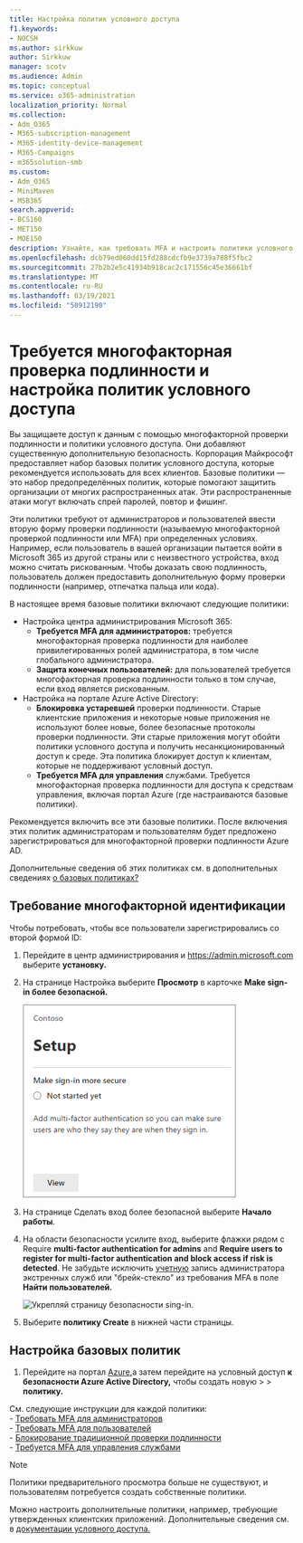 ```yaml
---
title: Настройка политик условного доступа
f1.keywords:
- NOCSH
ms.author: sirkkuw
author: Sirkkuw
manager: scotv
ms.audience: Admin
ms.topic: conceptual
ms.service: o365-administration
localization_priority: Normal
ms.collection:
- Adm_O365
- M365-subscription-management
- M365-identity-device-management
- M365-Campaigns
- m365solution-smb
ms.custom:
- Adm_O365
- MiniMaven
- MSB365
search.appverid:
- BCS160
- MET150
- MOE150
description: Узнайте, как требовать MFA и настроить политики условного доступа для Microsoft 365 для бизнеса.
ms.openlocfilehash: dcb79ed060dd15fd288cdcfb9e3739a788f5fbc2
ms.sourcegitcommit: 27b2b2e5c41934b918cac2c171556c45e36661bf
ms.translationtype: MT
ms.contentlocale: ru-RU
ms.lasthandoff: 03/19/2021
ms.locfileid: "50912190"
---
```

# <a name="require-multi-factor-authentication-and-set-up-conditional-access-policies"></a>Требуется многофакторная проверка подлинности и настройка политик условного доступа

Вы защищаете доступ к данным с помощью многофакторной проверки подлинности и политики условного доступа. Они добавляют существенную дополнительную безопасность. Корпорация Майкрософт предоставляет набор базовых политик условного доступа, которые рекомендуется использовать для всех клиентов. Базовые политики — это набор предопределённых политик, которые помогают защитить организации от многих распространенных атак. Эти распространенные атаки могут включать спрей паролей, повтор и фишинг.

Эти политики требуют от администраторов и пользователей ввести вторую форму проверки подлинности (называемую многофакторной проверкой подлинности или MFA) при определенных условиях. Например, если пользователь в вашей организации пытается войти в Microsoft 365 из другой страны или с неизвестного устройства, вход можно считать рискованным. Чтобы доказать свою подлинность, пользователь должен предоставить дополнительную форму проверки подлинности (например, отпечатка пальца или кода).

В настоящее время базовые политики включают следующие политики:

- Настройка центра администрирования Microsoft 365:
  - **Требуется MFA для администраторов:** требуется многофакторная проверка подлинности для наиболее привилегированных ролей администратора, в том числе глобального администратора.
  - **Защита конечных пользователей:** для пользователей требуется многофакторная проверка подлинности только в том случае, если вход является рискованным. 
- Настройка на портале Azure Active Directory:
  - **Блокировка устаревшей** проверки подлинности. Старые клиентские приложения и некоторые новые приложения не используют более новые, более безопасные протоколы проверки подлинности. Эти старые приложения могут обойти политики условного доступа и получить несанкционированный доступ к среде. Эта политика блокирует доступ к клиентам, которые не поддерживают условный доступ. 
  - **Требуется MFA для управления** службами. Требуется многофакторная проверка подлинности для доступа к средствам управления, включая портал Azure (где настраиваются базовые политики).

Рекомендуется включить все эти базовые политики. После включения этих политик администраторам и пользователям будет предложено зарегистрироваться для многофакторной проверки подлинности Azure AD.

Дополнительные сведения об этих политиках см. в дополнительных сведениях [о базовых политиках?](/azure/active-directory/conditional-access/concept-baseline-protection)

## <a name="require-mfa"></a>Требование многофакторной идентификации

Чтобы потребовать, чтобы все пользователи зарегистрировались со второй формой ID:

1. Перейдите в центр администрирования и <a href="https://go.microsoft.com/fwlink/p/?linkid=837890" target="_blank">https://admin.microsoft.com</a> выберите **установку.**

2. На странице Настройка выберите **Просмотр** в карточке **Make sign-in более безопасной.**

    ![Сделать вход более безопасной картой.](../media/setupmfa.png)
3. На странице Сделать вход более безопасной выберите **Начало работы**.

4. На области безопасности усилите вход, выберите флажки рядом с Require **multi-factor authentication for admins** and **Require users to register for multi-factor authentication and block access if risk is detected**.
    Не забудьте исключить [учетную](m365-campaigns-protect-admin-accounts.md#create-an-emergency-admin-account) запись администратора экстренных служб или "брейк-стекло" из требования MFA в поле **Найти пользователей.**

    ![Укрепляй страницу безопасности sing-in.](../media/requiremfa.png)

5. Выберите **политику Create** в нижней части страницы.

## <a name="set-up-baseline-policies"></a>Настройка базовых политик

1. Перейдите на портал [Azure,](https://portal.azure.com)а затем перейдите на условный доступ **к безопасности Azure Active Directory,** чтобы создать новую \>  \>  **политику.**

См. следующие инструкции для каждой политики: <br>
    - [Требовать MFA для администраторов](/azure/active-directory/conditional-access/howto-baseline-protect-administrators) <br>
    - [Требовать MFA для пользователей](/azure/active-directory/conditional-access/howto-baseline-protect-end-users) <br>
    - [Блокирование традиционной проверки подлинности](/azure/active-directory/conditional-access/howto-baseline-protect-legacy-auth) <br>
    - [Требуется MFA для управления службами](/azure/active-directory/conditional-access/howto-baseline-protect-azure)

> [!NOTE]
> Политики предварительного просмотра больше не существуют, и пользователям потребуется создать собственные политики.

Можно настроить дополнительные политики, например, требующие утвержденных клиентских приложений. Дополнительные сведения см. в [документации условного доступа.](/azure/active-directory/conditional-access/)
